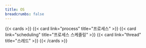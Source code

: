 ```yaml
---
title: OS
breadcrumbs: false
---
```

{{< cards >}}
  {{< card link="process" title="프로세스" >}}
  {{< card link="scheduling" title="프로세스 스케줄링" >}}
  {{< card link="thread" title="스레드" >}}
{{< /cards >}}